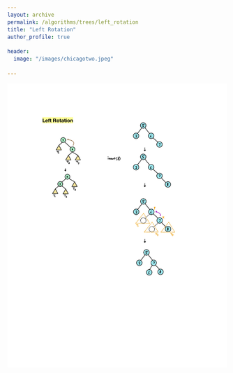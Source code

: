 ```yaml
---
layout: archive
permalink: /algorithms/trees/left_rotation
title: "Left Rotation"
author_profile: true

header:
  image: "/images/chicagotwo.jpeg"
  
---
```


![inserting an Image](/images/tree/left_rotation.jpg)
